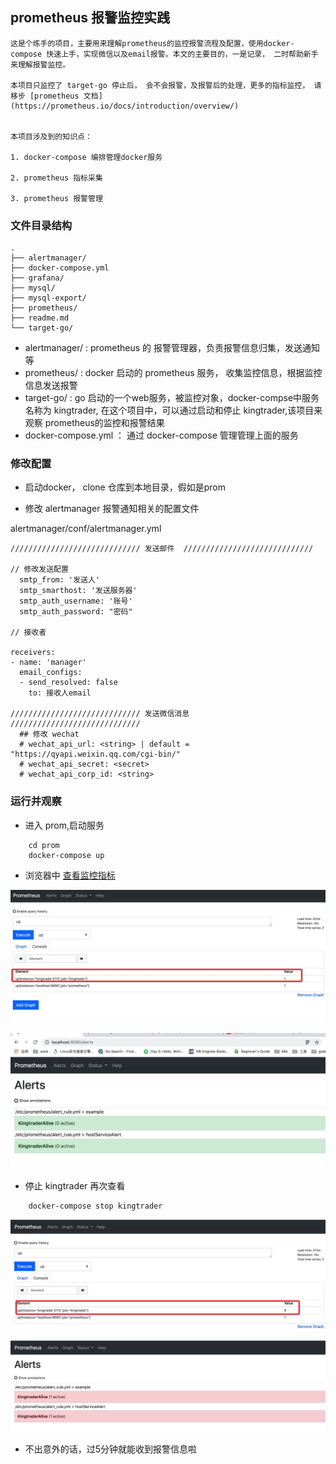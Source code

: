 ## prometheus 报警监控实践

    这是个练手的项目，主要用来理解prometheus的监控报警流程及配置，使用docker-compose 快速上手，实现微信以及email报警。本文的主要目的，一是记录， 二时帮助新手来理解报警监控。

    本项目只监控了 target-go 停止后， 会不会报警，及报警后的处理，更多的指标监控， 请移步 [prometheus 文档](https://prometheus.io/docs/introduction/overview/)


    本项目涉及到的知识点：
    
    1. docker-compose 编排管理docker服务

    2. prometheus 指标采集

    3. prometheus 报警管理 

### 文件目录结构

```
.
├── alertmanager/
├── docker-compose.yml
├── grafana/
├── mysql/
├── mysql-export/
├── prometheus/
├── readme.md
└── target-go/

```

- alertmanager/ : prometheus 的 报警管理器，负责报警信息归集，发送通知等
- prometheus/   : docker 启动的 prometheus 服务， 收集监控信息，根据监控信息发送报警
- target-go/    : go 启动的一个web服务，被监控对象，docker-compse中服务名称为 kingtrader, 在这个项目中，可以通过启动和停止 kingtrader,该项目来观察 prometheus的监控和报警结果
- docker-compose.yml ： 通过 docker-compose 管理管理上面的服务


### 修改配置

- 启动docker， clone 仓库到本地目录，假如是prom

- 修改 alertmanager 报警通知相关的配置文件

alertmanager/conf/alertmanager.yml
```
///////////////////////////// 发送邮件  /////////////////////////////

// 修改发送配置
  smtp_from: '发送人'
  smtp_smarthost: '发送服务器'
  smtp_auth_username: '账号'
  smtp_auth_password: "密码"

// 接收者

receivers:
- name: 'manager'
  email_configs:
  - send_resolved: false
    to: 接收人email

///////////////////////////// 发送微信消息  /////////////////////////////
  ## 修改 wechat 
  # wechat_api_url: <string> | default = "https://qyapi.weixin.qq.com/cgi-bin/" 
  # wechat_api_secret: <secret> 
  # wechat_api_corp_id: <string> 

```

### 运行并观察

- 进入 prom,启动服务
```
    cd prom
    docker-compose up 
```

- 浏览器中 [查看监控指标](http://localhost:9090/graph?g0.range_input=1h&g0.expr=up&g0.tab=1)

![job="kingtrader"服务启动状态 1](./images/img1.png)

![指标报警触发状态 绿色](./images/img2.png)


- 停止 kingtrader 再次查看
```
    docker-compose stop kingtrader
```

![job="kingtrader"服务启动状态 0](./images/img3.png )


![指标报警触发状态 红色](./images/img4.png)

- 不出意外的话，过5分钟就能收到报警信息啦